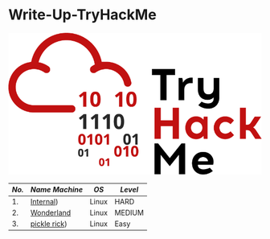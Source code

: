 # Write-Up-TryHackMe

![1](1.png)

| *No.* | *Name Machine* | *OS* | *Level* |
| ------- | ---------------- | ------ | --------- |
| 1.      | [Internal]([https://github.com/V3-Sky/TryHackMe/tree/main/Labs/Internal))     | Linux  | HARD      |
| 2.      | [Wonderland]([https://github.com/V3-Sky/TryHackMe/tree/main/Labs/Wonderland)     | Linux  | MEDIUM      |
| 3.      | [pickle rick]([https://github.com/V3-Sky/TryHackMe/tree/main/Labs/Pickle%20Rick))     | Linux  | Easy      |
